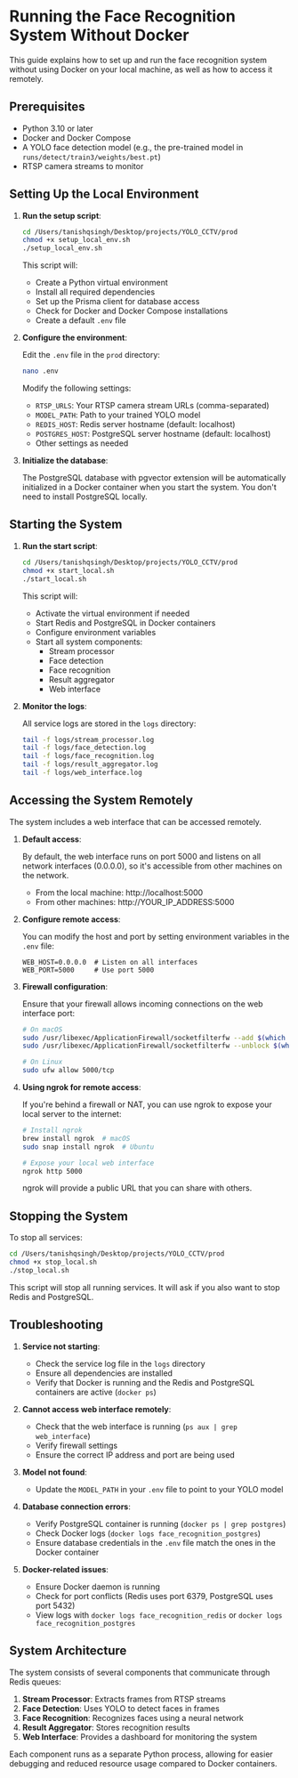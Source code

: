 # Running the Face Recognition System Without Docker

This guide explains how to set up and run the face recognition system without using Docker on your local machine, as well as how to access it remotely.

## Prerequisites

- Python 3.10 or later
- Docker and Docker Compose
- A YOLO face detection model (e.g., the pre-trained model in `runs/detect/train3/weights/best.pt`)
- RTSP camera streams to monitor

## Setting Up the Local Environment

1. **Run the setup script**:

   ```bash
   cd /Users/tanishqsingh/Desktop/projects/YOLO_CCTV/prod
   chmod +x setup_local_env.sh
   ./setup_local_env.sh
   ```

   This script will:
   - Create a Python virtual environment
   - Install all required dependencies
   - Set up the Prisma client for database access
   - Check for Docker and Docker Compose installations
   - Create a default `.env` file

2. **Configure the environment**:

   Edit the `.env` file in the `prod` directory:

   ```bash
   nano .env
   ```

   Modify the following settings:
   - `RTSP_URLS`: Your RTSP camera stream URLs (comma-separated)
   - `MODEL_PATH`: Path to your trained YOLO model
   - `REDIS_HOST`: Redis server hostname (default: localhost)
   - `POSTGRES_HOST`: PostgreSQL server hostname (default: localhost)
   - Other settings as needed

3. **Initialize the database**:

   The PostgreSQL database with pgvector extension will be automatically initialized in a Docker container when you start the system. You don't need to install PostgreSQL locally.

## Starting the System

1. **Run the start script**:

   ```bash
   cd /Users/tanishqsingh/Desktop/projects/YOLO_CCTV/prod
   chmod +x start_local.sh
   ./start_local.sh
   ```

   This script will:
   - Activate the virtual environment if needed
   - Start Redis and PostgreSQL in Docker containers
   - Configure environment variables
   - Start all system components:
     - Stream processor
     - Face detection
     - Face recognition
     - Result aggregator
     - Web interface

2. **Monitor the logs**:

   All service logs are stored in the `logs` directory:

   ```bash
   tail -f logs/stream_processor.log
   tail -f logs/face_detection.log
   tail -f logs/face_recognition.log
   tail -f logs/result_aggregator.log
   tail -f logs/web_interface.log
   ```

## Accessing the System Remotely

The system includes a web interface that can be accessed remotely.

1. **Default access**:

   By default, the web interface runs on port 5000 and listens on all network interfaces (0.0.0.0), so it's accessible from other machines on the network.

   - From the local machine: http://localhost:5000
   - From other machines: http://YOUR_IP_ADDRESS:5000

2. **Configure remote access**:

   You can modify the host and port by setting environment variables in the `.env` file:

   ```
   WEB_HOST=0.0.0.0  # Listen on all interfaces
   WEB_PORT=5000     # Use port 5000
   ```

3. **Firewall configuration**:

   Ensure that your firewall allows incoming connections on the web interface port:

   ```bash
   # On macOS
   sudo /usr/libexec/ApplicationFirewall/socketfilterfw --add $(which python)
   sudo /usr/libexec/ApplicationFirewall/socketfilterfw --unblock $(which python)

   # On Linux
   sudo ufw allow 5000/tcp
   ```

4. **Using ngrok for remote access**:

   If you're behind a firewall or NAT, you can use ngrok to expose your local server to the internet:

   ```bash
   # Install ngrok
   brew install ngrok  # macOS
   sudo snap install ngrok  # Ubuntu

   # Expose your local web interface
   ngrok http 5000
   ```

   ngrok will provide a public URL that you can share with others.

## Stopping the System

To stop all services:

```bash
cd /Users/tanishqsingh/Desktop/projects/YOLO_CCTV/prod
chmod +x stop_local.sh
./stop_local.sh
```

This script will stop all running services. It will ask if you also want to stop Redis and PostgreSQL.

## Troubleshooting

1. **Service not starting**:
   - Check the service log file in the `logs` directory
   - Ensure all dependencies are installed
   - Verify that Docker is running and the Redis and PostgreSQL containers are active (`docker ps`)

2. **Cannot access web interface remotely**:
   - Check that the web interface is running (`ps aux | grep web_interface`)
   - Verify firewall settings
   - Ensure the correct IP address and port are being used

3. **Model not found**:
   - Update the `MODEL_PATH` in your `.env` file to point to your YOLO model

4. **Database connection errors**:
   - Verify PostgreSQL container is running (`docker ps | grep postgres`)
   - Check Docker logs (`docker logs face_recognition_postgres`)
   - Ensure database credentials in the `.env` file match the ones in the Docker container

5. **Docker-related issues**:
   - Ensure Docker daemon is running
   - Check for port conflicts (Redis uses port 6379, PostgreSQL uses port 5432)
   - View logs with `docker logs face_recognition_redis` or `docker logs face_recognition_postgres`

## System Architecture

The system consists of several components that communicate through Redis queues:

1. **Stream Processor**: Extracts frames from RTSP streams
2. **Face Detection**: Uses YOLO to detect faces in frames
3. **Face Recognition**: Recognizes faces using a neural network
4. **Result Aggregator**: Stores recognition results
5. **Web Interface**: Provides a dashboard for monitoring the system

Each component runs as a separate Python process, allowing for easier debugging and reduced resource usage compared to Docker containers. 